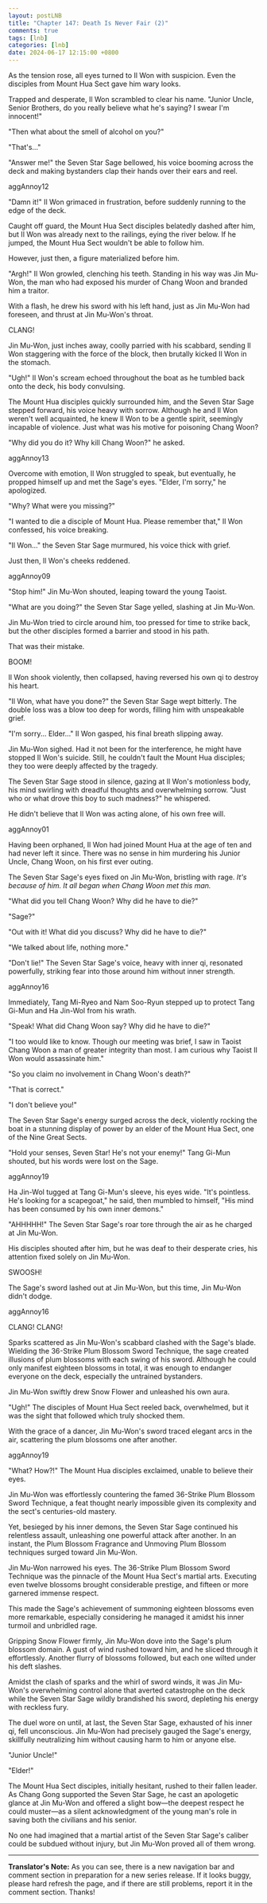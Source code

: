 ```yaml
---
layout: postLNB
title: "Chapter 147: Death Is Never Fair (2)"
comments: true
tags: [lnb]
categories: [lnb]
date: 2024-06-17 12:15:00 +0800
---
```


As the tension rose, all eyes turned to Il Won with suspicion. Even the disciples from Mount Hua Sect gave him wary looks. 

Trapped and desperate, Il Won scrambled to clear his name. "Junior Uncle, Senior Brothers, do you really believe what he's saying? I swear I'm innocent!"

"Then what about the smell of alcohol on you?"

"That's…"

"Answer me!" the Seven Star Sage bellowed, his voice booming across the deck and making bystanders clap their hands over their ears and reel.

aggAnnoy12

"Damn it!" Il Won grimaced in frustration, before suddenly running to the edge of the deck.

Caught off guard, the Mount Hua Sect disciples belatedly dashed after him, but Il Won was already next to the railings, eying the river below. If he jumped, the Mount Hua Sect wouldn't be able to follow him. 

However, just then, a figure materialized before him.

"Argh!" Il Won growled, clenching his teeth. Standing in his way was Jin Mu-Won, the man who had exposed his murder of Chang Woon and branded him a traitor.

With a flash, he drew his sword with his left hand, just as Jin Mu-Won had foreseen, and thrust at Jin Mu-Won's throat.

CLANG!

Jin Mu-Won, just inches away, coolly parried with his scabbard, sending Il Won staggering with the force of the block, then brutally kicked Il Won in the stomach.

"Ugh!" Il Won's scream echoed throughout the boat as he tumbled back onto the deck, his body convulsing.

The Mount Hua disciples quickly surrounded him, and the Seven Star Sage stepped forward, his voice heavy with sorrow. Although he and Il Won weren't well acquainted, he knew Il Won to be a gentle spirit, seemingly incapable of violence. Just what was his motive for poisoning Chang Woon?

"Why did you do it? Why kill Chang Woon?" he asked.

aggAnnoy13

Overcome with emotion, Il Won struggled to speak, but eventually, he propped himself up and met the Sage's eyes. "Elder, I'm sorry," he apologized.

"Why? What were you missing?"

"I wanted to die a disciple of Mount Hua. Please remember that," Il Won confessed, his voice breaking.

"Il Won…" the Seven Star Sage murmured, his voice thick with grief.

Just then, Il Won's cheeks reddened.

aggAnnoy09

"Stop him!" Jin Mu-Won shouted, leaping toward the young Taoist.

"What are you doing?" the Seven Star Sage yelled, slashing at Jin Mu-Won.

Jin Mu-Won tried to circle around him, too pressed for time to strike back, but the other disciples formed a barrier and stood in his path.

That was their mistake.

BOOM!

Il Won shook violently, then collapsed, having reversed his own qi to destroy his heart.

"Il Won, what have you done?" the Seven Star Sage wept bitterly. The double loss was a blow too deep for words, filling him with unspeakable grief.

"I'm sorry... Elder..." Il Won gasped, his final breath slipping away.

Jin Mu-Won sighed. Had it not been for the interference, he might have stopped Il Won's suicide. Still, he couldn't fault the Mount Hua disciples; they too were deeply affected by the tragedy.

The Seven Star Sage stood in silence, gazing at Il Won's motionless body, his mind swirling with dreadful thoughts and overwhelming sorrow. "Just who or what drove this boy to such madness?" he whispered.

He didn't believe that Il Won was acting alone, of his own free will. 

aggAnnoy01

Having been orphaned, Il Won had joined Mount Hua at the age of ten and had never left it since. There was no sense in him murdering his Junior Uncle, Chang Woon, on his first ever outing.

The Seven Star Sage's eyes fixed on Jin Mu-Won, bristling with rage. *It's because of him. It all began when Chang Woon met this man.*

"What did you tell Chang Woon? Why did he have to die?"

"Sage?"

"Out with it! What did you discuss? Why did he have to die?"

"We talked about life, nothing more."

"Don't lie!" The Seven Star Sage's voice, heavy with inner qi, resonated powerfully, striking fear into those around him without inner strength. 

aggAnnoy16

Immediately, Tang Mi-Ryeo and Nam Soo-Ryun stepped up to protect Tang Gi-Mun and Ha Jin-Wol from his wrath.

"Speak! What did Chang Woon say? Why did he have to die?"

"I too would like to know. Though our meeting was brief, I saw in Taoist Chang Woon a man of greater integrity than most. I am curious why Taoist Il Won would assassinate him."

"So you claim no involvement in Chang Woon's death?"

"That is correct."

"I don't believe you!"

The Seven Star Sage's energy surged across the deck, violently rocking the boat in a stunning display of power by an elder of the Mount Hua Sect, one of the Nine Great Sects.

"Hold your senses, Seven Star! He's not your enemy!" Tang Gi-Mun shouted, but his words were lost on the Sage.

aggAnnoy19

Ha Jin-Wol tugged at Tang Gi-Mun's sleeve, his eyes wide. "It's pointless. He's looking for a scapegoat," he said, then mumbled to himself, "His mind has been consumed by his own inner demons."

"AHHHHH!" The Seven Star Sage's roar tore through the air as he charged at Jin Mu-Won. 

His disciples shouted after him, but he was deaf to their desperate cries, his attention fixed solely on Jin Mu-Won.

SWOOSH!

The Sage's sword lashed out at Jin Mu-Won, but this time, Jin Mu-Won didn't dodge.

aggAnnoy16

CLANG! CLANG!

Sparks scattered as Jin Mu-Won's scabbard clashed with the Sage's blade. Wielding the 36-Strike Plum Blossom Sword Technique, the sage created illusions of plum blossoms with each swing of his sword. Although he could only manifest eighteen blossoms in total, it was enough to endanger everyone on the deck, especially the untrained bystanders.

Jin Mu-Won swiftly drew Snow Flower and unleashed his own aura.

"Ugh!" The disciples of Mount Hua Sect reeled back, overwhelmed, but it was the sight that followed which truly shocked them.

With the grace of a dancer, Jin Mu-Won's sword traced elegant arcs in the air, scattering the plum blossoms one after another.

aggAnnoy19

"What? How?!" The Mount Hua disciples exclaimed, unable to believe their eyes. 

Jin Mu-Won was effortlessly countering the famed 36-Strike Plum Blossom Sword Technique, a feat thought nearly impossible given its complexity and the sect's centuries-old mastery.

Yet, besieged by his inner demons, the Seven Star Sage continued his relentless assault, unleashing one powerful attack after another. In an instant, the Plum Blossom Fragrance and Unmoving Plum Blossom techniques surged toward Jin Mu-Won.

Jin Mu-Won narrowed his eyes. The 36-Strike Plum Blossom Sword Technique was the pinnacle of the Mount Hua Sect's martial arts. Executing even twelve blossoms brought considerable prestige, and fifteen or more garnered immense respect. 

This made the Sage's achievement of summoning eighteen blossoms even more remarkable, especially considering he managed it amidst his inner turmoil and unbridled rage.

Gripping Snow Flower firmly, Jin Mu-Won dove into the Sage's plum blossom domain. A gust of wind rushed toward him, and he sliced through it effortlessly. Another flurry of blossoms followed, but each one wilted under his deft slashes.

Amidst the clash of sparks and the whirl of sword winds, it was Jin Mu-Won's overwhelming control alone that averted catastrophe on the deck while the Seven Star Sage wildly brandished his sword, depleting his energy with reckless fury. 

The duel wore on until, at last, the Seven Star Sage, exhausted of his inner qi, fell unconscious. Jin Mu-Won had precisely gauged the Sage's energy, skillfully neutralizing him without causing harm to him or anyone else.

"Junior Uncle!"

"Elder!"

The Mount Hua Sect disciples, initially hesitant, rushed to their fallen leader. As Chang Gong supported the Seven Star Sage, he cast an apologetic glance at Jin Mu-Won and offered a slight bow—the deepest respect he could muster—as a silent acknowledgment of the young man's role in saving both the civilians and his senior. 

No one had imagined that a martial artist of the Seven Star Sage's caliber could be subdued without injury, but Jin Mu-Won proved all of them wrong.

---

**Translator's Note:** As you can see, there is a new navigation bar and comment section in preparation for a new series release. If it looks buggy, please hard refresh the page, and if there are still problems, report it in the comment section. Thanks!
